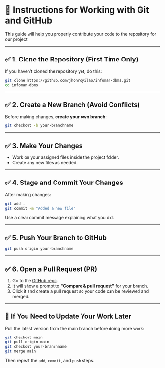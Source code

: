 # 🧾 Instructions for Working with Git and GitHub

This guide will help you properly contribute your code to the repository for our project.

---

## ✅ 1. Clone the Repository (First Time Only)

If you haven’t cloned the repository yet, do this:

```bash
git clone https://github.com/jhonroyilao/infoman-dbms.git
cd infoman-dbms
```

---

## ✅ 2. Create a New Branch (Avoid Conflicts)

Before making changes, **create your own branch**:

```bash
git checkout -b your-branchname
```

---

## ✅ 3. Make Your Changes

- Work on your assigned files inside the project folder.
- Create any new files as needed.

---

## ✅ 4. Stage and Commit Your Changes

After making changes:

```bash
git add .
git commit -m "Added a new file"
```

Use a clear commit message explaining what you did.

---

## ✅ 5. Push Your Branch to GitHub

```bash
git push origin your-branchname
```

---

## ✅ 6. Open a Pull Request (PR)

1. Go to the [GitHub repo](https://github.com/jhonroyilao/infoman-dbms).
2. It will show a prompt to **"Compare & pull request"** for your branch.
3. Click it and create a pull request so your code can be reviewed and merged.

---

## 🔁 If You Need to Update Your Work Later

Pull the latest version from the main branch before doing more work:

```bash
git checkout main
git pull origin main
git checkout your-branchname
git merge main
```

Then repeat the `add`, `commit`, and `push` steps.
